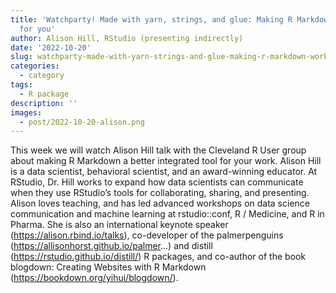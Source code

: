 ```yaml
---
title: 'Watchparty! Made with yarn, strings, and glue: Making R Markdown work better
  for you'
author: Alison Hill, RStudio (presenting indirectly)
date: '2022-10-20'
slug: watchparty-made-with-yarn-strings-and-glue-making-r-markdown-work-better-for-you
categories:
  - category
tags:
  - R package
description: ''
images:
  - post/2022-10-20-alison.png
---
```

This week we will watch Alison Hill talk with the Cleveland R User group about making R Markdown a better integrated tool for your work. Alison Hill is a data scientist, behavioral scientist, and an award-winning educator. At RStudio, Dr. Hill works to expand how data scientists can communicate when they use RStudio’s tools for collaborating, sharing, and presenting. Alison loves teaching, and has led advanced workshops on data science communication and machine learning at rstudio::conf, R / Medicine, and R in Pharma. She is also an international keynote speaker (https://alison.rbind.io/talks), co-developer of the palmerpenguins (https://allisonhorst.github.io/palmer...) and distill (https://rstudio.github.io/distill/) R packages, and co-author of the book blogdown: Creating Websites with R Markdown (https://bookdown.org/yihui/blogdown/).
